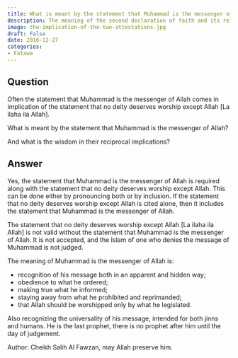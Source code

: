 ```yaml
---
title: What is meant by the statement that Muhammad is the messenger of Allah ?
description: The meaning of the second declaration of faith and its relationship to the first
image: the-implication-of-the-two-attestations.jpg
draft: False
date: 2016-12-27
categories:
- Fatawa
---
```


## Question

Often the statement that Muhammad is the messenger of Allah comes in implication of the
statement that no deity deserves worship except Allah [La ilaha ila Allah].

What is meant by the statement that Muhammad is the messenger of Allah?

And what is the wisdom in their reciprocal implications?

## Answer

Yes, the statement that Muhammad is the messenger of Allah is required along with the
statement that no deity deserves worship except Allah. This can be done either by
pronouncing both or by inclusion. If the statement that no deity deserves worship except
Allah is cited alone, then it includes the statement that Muhammad is the messenger of
Allah.

The statement that no deity deserves worship except Allah [La ilaha ila Allah] is not
valid without the statement that Muhammad is the messenger of Allah. It is not accepted,
and the Islam of one who denies the message of Muhammad is not judged.

The meaning of Muhammad is the messenger of Allah is:
- recognition of his message both in an apparent and hidden way;
- obedience to what he ordered;
- making true what he informed;
- staying away from what he prohibited and reprimanded;
- that Allah should be worshipped only by what he legislated.

Also recognizing the universality of his message, intended for both jinns and humans. He
is the last prophet, there is no prophet after him until the day of judgement.

Author: Cheikh Salih Al Fawzan, may Allah preserve him.